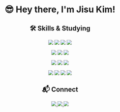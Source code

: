 <h1 align="center">😎 Hey there, I'm Jisu Kim!</h1>

<h2 align="center">🛠 Skills & Studying</h2>
<p align="center">
  <img src="https://img.shields.io/badge/Java-007396?style=flat-square&logo=OpenJDK&logoColor=white"/>  
  <img src="https://img.shields.io/badge/Spring%20Boot-6DB33F?style=flat-square&logo=Spring%20Boot&logoColor=white"/>
  <img src="https://img.shields.io/badge/Spring%20Cloud-6DB33F?style=flat-square&logo=Spring&logoColor=white"/>
  <img src="https://img.shields.io/badge/JPA-007396?style=flat-square&logo=Hibernate&logoColor=white"/>
</p>

<p align="center">
  <img src="https://img.shields.io/badge/MySQL-4479A1?style=flat-square&logo=MySQL&logoColor=white"/>
  <img src="https://img.shields.io/badge/PostgreSQL-336791?style=flat-square&logo=PostgreSQL&logoColor=white"/>
  <img src="https://img.shields.io/badge/QueryDSL-6DB33F?style=flat-square&logo=Spring&logoColor=white"/>
</p>

<p align="center">
  <img src="https://img.shields.io/badge/Redis-DC382D?style=flat-square&logo=Redis&logoColor=white"/>
  <img src="https://img.shields.io/badge/Docker-2496ED?style=flat-square&logo=Docker&logoColor=white"/>
  <img src="https://img.shields.io/badge/AWS-232F3E?style=flat-square&logo=Amazon%20AWS&logoColor=white"/>
</p>

<p align="center">
  <img src="https://img.shields.io/badge/Kafka-231F20?style=flat-square&logo=Apache%20Kafka&logoColor=white"/>
  <img src="https://img.shields.io/badge/Prometheus-E6522C?style=flat-square&logo=Prometheus&logoColor=white"/>
  <img src="https://img.shields.io/badge/Grafana-F46800?style=flat-square&logo=Grafana&logoColor=white"/>
  <img src="https://img.shields.io/badge/Loki-000000?style=flat-square&logo=Grafana&logoColor=white"/>
</p>

<h2 align="center">📬 Connect</h2>
<p align="center">
  <a href="mailto:jelliclesu@naver.com">
    <img src="https://img.shields.io/badge/Email-D14836?style=flat-square&logo=Gmail&logoColor=white"/>
  </a>
  <a href="https://jelliclesu.tistory.com/">
    <img src="https://img.shields.io/badge/Tistory-000000?style=flat-square&logo=Tistory&logoColor=white"/>
  </a>
  <a href="https://github.com/jelliclesu">
    <img src="https://img.shields.io/badge/GitHub-181717?style=flat-square&logo=GitHub&logoColor=white"/>
  </a>
</p>
  
